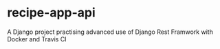 # recipe-app-api
A Django project practising advanced use of Django Rest Framwork with Docker and Travis CI 
